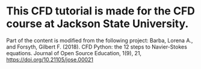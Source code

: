 #  This CFD tutorial is made for the CFD course at Jackson State University.

Part of the content is modified from the following project:
 Barba, Lorena A., and Forsyth, Gilbert F. (2018). CFD Python: the 12 steps to Navier-Stokes equations. Journal of Open Source Education, 1(9), 21, https://doi.org/10.21105/jose.00021
